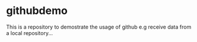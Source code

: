 # githubdemo
This is a repository to demostrate the usage of github e.g receive data from a local repository...
